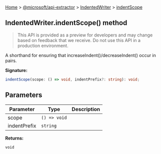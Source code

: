 [Home](./index) &gt; [@microsoft/api-extractor](./api-extractor.md) &gt; [IndentedWriter](./api-extractor.indentedwriter.md) &gt; [indentScope](./api-extractor.indentedwriter.indentscope.md)

## IndentedWriter.indentScope() method

> This API is provided as a preview for developers and may change based on feedback that we receive. Do not use this API in a production environment.
> 

A shorthand for ensuring that increaseIndent()/decreaseIndent() occur in pairs.

<b>Signature:</b>

```typescript
indentScope(scope: () => void, indentPrefix?: string): void;
```

## Parameters

|  Parameter | Type | Description |
|  --- | --- | --- |
|  scope | `() => void` |  |
|  indentPrefix | `string` |  |

<b>Returns:</b>

`void`

